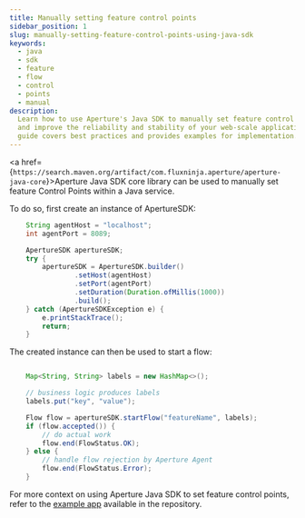 ```yaml
---
title: Manually setting feature control points
sidebar_position: 1
slug: manually-setting-feature-control-points-using-java-sdk
keywords:
  - java
  - sdk
  - feature
  - flow
  - control
  - points
  - manual
description:
  Learn how to use Aperture's Java SDK to manually set feature control points
  and improve the reliability and stability of your web-scale applications. This
  guide covers best practices and provides examples for implementation.
---
```


<a
href={`https://search.maven.org/artifact/com.fluxninja.aperture/aperture-java-core`}>Aperture
Java SDK core library</a> can be used to manually set feature Control Points
within a Java service.

To do so, first create an instance of ApertureSDK:

```java
    String agentHost = "localhost";
    int agentPort = 8089;

    ApertureSDK apertureSDK;
    try {
        apertureSDK = ApertureSDK.builder()
                .setHost(agentHost)
                .setPort(agentPort)
                .setDuration(Duration.ofMillis(1000))
                .build();
    } catch (ApertureSDKException e) {
        e.printStackTrace();
        return;
    }
```

The created instance can then be used to start a flow:

```java

    Map<String, String> labels = new HashMap<>();

    // business logic produces labels
    labels.put("key", "value");

    Flow flow = apertureSDK.startFlow("featureName", labels);
    if (flow.accepted()) {
        // do actual work
        flow.end(FlowStatus.OK);
    } else {
        // handle flow rejection by Aperture Agent
        flow.end(FlowStatus.Error);
    }
```

For more context on using Aperture Java SDK to set feature control points, refer
to the [example app][example] available in the repository.

[example]:
  https://github.com/fluxninja/aperture-java/tree/releases/aperture-java/v1.0.0/examples/standalone-example
